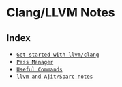 Clang/LLVM Notes
===================

Index
-------
* [`Get started with llvm/clang`](compilers/llvm/get_started.html)
* [`Pass Manager`](pass-manager.html)
* [`Useful Commands`](useful_commands.html)
* [`llvm and Ajit/Sparc notes`](../../sparc/sparc.html#llvm)
